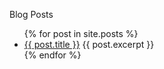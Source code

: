 

Blog Posts
<ul>
  {% for post in site.posts %}
    <li>
      <a href="/{{ post.url }}">{{ post.title }}</a>
        {{ post.excerpt }}
    </li>
  {% endfor %}
</ul>
